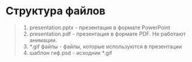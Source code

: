 # Структура файлов
> 1. presentation.pptx - презентация в формате PowerPoint
> 2. presentation.pdf - презентация в формате PDF. Не работают анимации.
> 3. *.gif файлы - файлы, которые используются в презентации
> 4. шаблон гиф.psd - исходник *.gif